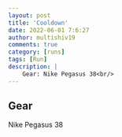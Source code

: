 ```yaml
---
layout: post
title: 'Cooldown'
date: 2022-06-01 7:6:27
author: multishiv19
comments: true
category: [runs]
tags: [Run]
description: |
    Gear: Nike Pegasus 38<br/>
---
```


## Gear
Nike Pegasus 38



<div width='100%' class='strava-embed-placeholder' data-embed-type='activity' data-embed-id='7233786228'></div>
<script src='https://strava-embeds.com/embed.js'></script>
